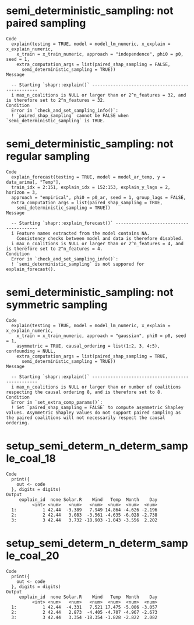 # semi_deterministic_sampling: not paired sampling

    Code
      explain(testing = TRUE, model = model_lm_numeric, x_explain = x_explain_numeric,
        x_train = x_train_numeric, approach = "independence", phi0 = p0, seed = 1,
        extra_computation_args = list(paired_shap_sampling = FALSE,
          semi_deterministic_sampling = TRUE))
    Message
      
      -- Starting `shapr::explain()` -------------------------------------------------
      i max_n_coalitions is NULL or larger than or 2^n_features = 32, and is therefore set to 2^n_features = 32.
    Condition
      Error in `check_and_set_sampling_info()`:
      ! `paired_shap_sampling` cannot be FALSE when `semi_deterministic_sampling` is TRUE.

# semi_deterministic_sampling: not regular sampling

    Code
      explain_forecast(testing = TRUE, model = model_ar_temp, y = data_arima[, "Temp"],
      train_idx = 2:151, explain_idx = 152:153, explain_y_lags = 2, horizon = 3,
      approach = "empirical", phi0 = p0_ar, seed = 1, group_lags = FALSE,
      extra_computation_args = list(paired_shap_sampling = TRUE,
        semi_deterministic_sampling = TRUE))
    Message
      
      -- Starting `shapr::explain_forecast()` ----------------------------------------
      i Feature names extracted from the model contains NA.
        Consistency checks between model and data is therefore disabled.
      i max_n_coalitions is NULL or larger than or 2^n_features = 4, and is therefore set to 2^n_features = 4.
    Condition
      Error in `check_and_set_sampling_info()`:
      ! `semi_deterministic_sampling` is not suppored for explain_forecast().

# semi_deterministic_sampling: not symmetric sampling

    Code
      explain(testing = TRUE, model = model_lm_numeric, x_explain = x_explain_numeric,
        x_train = x_train_numeric, approach = "gaussian", phi0 = p0, seed = 1,
        asymmetric = TRUE, causal_ordering = list(1:2, 3, 4:5), confounding = NULL,
        extra_computation_args = list(paired_shap_sampling = TRUE,
          semi_deterministic_sampling = TRUE))
    Message
      
      -- Starting `shapr::explain()` -------------------------------------------------
      i max_n_coalitions is NULL or larger than or number of coalitions respecting the causal ordering 8, and is therefore set to 8.
    Condition
      Error in `set_extra_comp_params()`:
      ! Set `paired_shap_sampling = FALSE` to compute asymmetric Shapley values. Asymmetric Shapley values do not support paired sampling as the paired coalitions will not necessarily respect the causal ordering.

# setup_semi_determ_n_determ_sample_coal_18

    Code
      print({
        out <- code
      }, digits = digits)
    Output
         explain_id  none Solar.R    Wind   Temp  Month    Day
              <int> <num>   <num>   <num>  <num>  <num>  <num>
      1:          1 42.44  -3.389   7.949 14.864 -4.626 -2.196
      2:          2 42.44   3.083  -3.561 -4.635 -6.028 -2.738
      3:          3 42.44   3.732 -18.903 -1.043 -3.556  2.202

# setup_semi_determ_n_determ_sample_coal_20

    Code
      print({
        out <- code
      }, digits = digits)
    Output
         explain_id  none Solar.R    Wind   Temp  Month    Day
              <int> <num>   <num>   <num>  <num>  <num>  <num>
      1:          1 42.44  -4.331   7.521 17.475 -5.006 -3.057
      2:          2 42.44   2.873  -4.405 -4.707 -4.967 -2.673
      3:          3 42.44   3.354 -18.354 -1.828 -2.822  2.082

